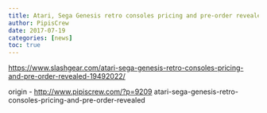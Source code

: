 ```yaml
---
title: Atari, Sega Genesis retro consoles pricing and pre-order revealed
author: PipisCrew
date: 2017-07-19
categories: [news]
toc: true
---
```


https://www.slashgear.com/atari-sega-genesis-retro-consoles-pricing-and-pre-order-revealed-19492022/

origin - http://www.pipiscrew.com/?p=9209 atari-sega-genesis-retro-consoles-pricing-and-pre-order-revealed